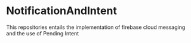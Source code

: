 # NotificationAndIntent
This repositories entails the implementation of firebase cloud messaging and the use of Pending Intent
